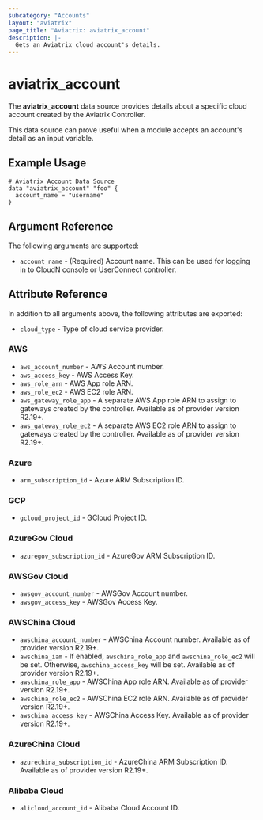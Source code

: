```yaml
---
subcategory: "Accounts"
layout: "aviatrix"
page_title: "Aviatrix: aviatrix_account"
description: |-
  Gets an Aviatrix cloud account's details.
---
```


# aviatrix_account

The **aviatrix_account** data source provides details about a specific cloud account created by the Aviatrix Controller.

This data source can prove useful when a module accepts an account's detail as an input variable.

## Example Usage

```hcl
# Aviatrix Account Data Source
data "aviatrix_account" "foo" {
  account_name = "username"
}
```

## Argument Reference

The following arguments are supported:

* `account_name` - (Required) Account name. This can be used for logging in to CloudN console or UserConnect controller.

## Attribute Reference

In addition to all arguments above, the following attributes are exported:

* `cloud_type` - Type of cloud service provider.

### AWS
* `aws_account_number` - AWS Account number.
* `aws_access_key` - AWS Access Key.
* `aws_role_arn` - AWS App role ARN.
* `aws_role_ec2` - AWS EC2 role ARN.
* `aws_gateway_role_app` - A separate AWS App role ARN to assign to gateways created by the controller. Available as of provider version R2.19+.
* `aws_gateway_role_ec2` - A separate AWS EC2 role ARN to assign to gateways created by the controller. Available as of provider version R2.19+.
  
### Azure
* `arm_subscription_id` - Azure ARM Subscription ID.

### GCP
* `gcloud_project_id` - GCloud Project ID.

### AzureGov Cloud
* `azuregov_subscription_id` - AzureGov ARM Subscription ID.

### AWSGov Cloud
* `awsgov_account_number` - AWSGov Account number.
* `awsgov_access_key` - AWSGov Access Key.

### AWSChina Cloud
* `awschina_account_number` - AWSChina Account number. Available as of provider version R2.19+.
* `awschina_iam` - If enabled, `awschina_role_app` and `awschina_role_ec2` will be set. Otherwise, `awschina_access_key` will be set. Available as of provider version R2.19+.
* `awschina_role_app` - AWSChina App role ARN. Available as of provider version R2.19+.
* `awschina_role_ec2` - AWSChina EC2 role ARN. Available as of provider version R2.19+.
* `awschina_access_key` - AWSChina Access Key. Available as of provider version R2.19+.

### AzureChina Cloud
* `azurechina_subscription_id` - AzureChina ARM Subscription ID. Available as of provider version R2.19+.

### Alibaba Cloud
* `alicloud_account_id` - Alibaba Cloud Account ID.
